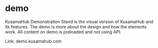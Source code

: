 # demo

KusamaHub Demonstration Stand is the visual version of KusamaHub and its features. The demo is more about the design and how the elements work. All content on demo is preloaded and not using API.

Link: demo.kusamahub.com
